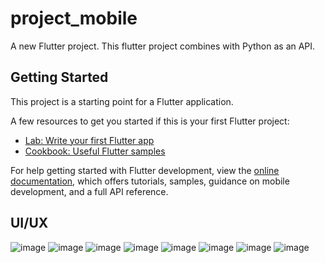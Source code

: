 # project_mobile

A new Flutter project. This flutter project combines with Python as an API.

## Getting Started

This project is a starting point for a Flutter application.

A few resources to get you started if this is your first Flutter project:

- [Lab: Write your first Flutter app](https://docs.flutter.dev/get-started/codelab)
- [Cookbook: Useful Flutter samples](https://docs.flutter.dev/cookbook)

For help getting started with Flutter development, view the
[online documentation](https://docs.flutter.dev/), which offers tutorials,
samples, guidance on mobile development, and a full API reference.

## UI/UX

![image](https://github.com/anisyusra/children-book-application/assets/139026902/ef803654-4889-4faf-9d2a-da4ce4009074)
![image](https://github.com/anisyusra/children-book-application/assets/139026902/1f9b46c6-6719-4fd5-8002-c37c22ec7868)
![image](https://github.com/anisyusra/children-book-application/assets/139026902/a7f3c954-6735-4757-a204-d8d2791fd062)
![image](https://github.com/anisyusra/children-book-application/assets/139026902/1dfd834d-07b2-452b-b767-d45cb52c8524)
![image](https://github.com/anisyusra/children-book-application/assets/139026902/a4893fe9-0113-4de6-a808-353f85993747)
![image](https://github.com/anisyusra/children-book-application/assets/139026902/794837ab-8c8e-4b3b-a10c-bb1b9252bed8)
![image](https://github.com/anisyusra/children-book-application/assets/139026902/e80bfb8b-69f8-4bf7-a19b-b1861b7e598e)
![image](https://github.com/anisyusra/children-book-application/assets/139026902/9fe691e8-deb7-4f70-9c1c-28096568a53d)



